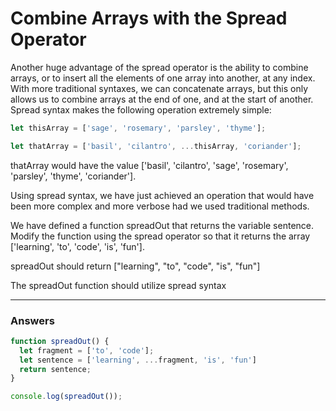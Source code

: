 # Combine Arrays with the Spread Operator

Another huge advantage of the spread operator is the ability to combine arrays, or to insert all the elements of one array into another, at any index. With more traditional syntaxes, we can concatenate arrays, but this only allows us to combine arrays at the end of one, and at the start of another. Spread syntax makes the following operation extremely simple:

```js
let thisArray = ['sage', 'rosemary', 'parsley', 'thyme'];

let thatArray = ['basil', 'cilantro', ...thisArray, 'coriander'];
```

thatArray would have the value ['basil', 'cilantro', 'sage', 'rosemary', 'parsley', 'thyme', 'coriander'].

Using spread syntax, we have just achieved an operation that would have been more complex and more verbose had we used traditional methods.

We have defined a function spreadOut that returns the variable sentence. Modify the function using the spread operator so that it returns the array ['learning', 'to', 'code', 'is', 'fun'].

spreadOut should return ["learning", "to", "code", "is", "fun"]

The spreadOut function should utilize spread syntax

***

### Answers

```js
function spreadOut() {
  let fragment = ['to', 'code'];
  let sentence = ['learning', ...fragment, 'is', 'fun']
  return sentence;
}

console.log(spreadOut());
```